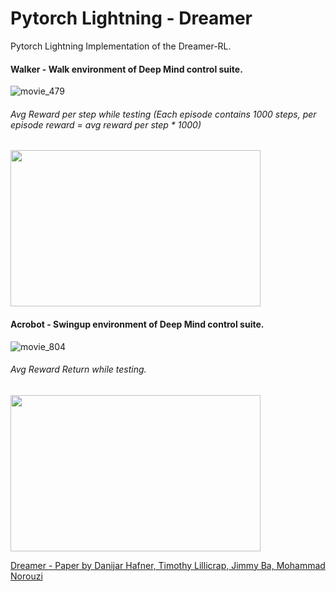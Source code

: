 # Pytorch Lightning - Dreamer
Pytorch Lightning Implementation of the Dreamer-RL.

#### Walker - Walk environment of Deep Mind control suite.
![movie_479](https://user-images.githubusercontent.com/21273742/129223877-46a1d4b1-fd0f-40e0-8e7b-ceb11f5fa195.gif)

###### Avg Reward per step while testing (Each episode contains 1000 steps, per episode reward = avg reward per step * 1000)
<img src="https://user-images.githubusercontent.com/21273742/129224392-50945b1d-7594-4c67-b76e-e4e859684c43.jpg" width="400" height="250">

#### Acrobot - Swingup environment of Deep Mind control suite.
![movie_804](https://user-images.githubusercontent.com/21273742/131681264-9508c562-3589-484a-aa6b-366e4a2aadc6.gif)

###### Avg Reward Return while testing.
<img src="https://user-images.githubusercontent.com/21273742/131681350-f9c0cc8e-fdd2-45ea-829d-cec464453760.jpeg" width="400" height="250">



[Dreamer - Paper by Danijar Hafner, Timothy Lillicrap, Jimmy Ba, Mohammad Norouzi](https://arxiv.org/pdf/1912.01603.pdf)
